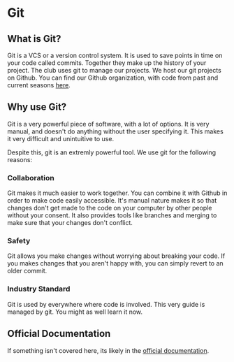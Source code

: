 # Git

## What is Git?

Git is a VCS or a version control system. It is used to save points in time on your code called commits. Together they make up the history of your project. The club uses git to manage our projects. We host our git projects on Github. You can find our Github organization, with code from past and current seasons [here](https://github.com/Area-53-Robotics).

## Why use Git?

Git is a very powerful piece of software, with a lot of options. It is very manual, and doesn't do anything without the user specifying it. This makes it very difficult and unintuitive to use.

Despite this, git is an extremly powerful tool. We use git for the following reasons:


### Collaboration

Git makes it much easier to work together. You can combine it with Github in order to make code easily accessible. It's manual nature makes it so that changes don't get made to the code on your computer by other people without your consent. It also provides tools like branches and merging to make sure that your changes don't conflict.

### Safety

Git allows you make changes without worrying about breaking your code. If you makes changes that you aren't happy with, you can simply revert to an older commit.

### Industry Standard

Git is used by everywhere where code is involved. This very guide is managed by git. You might as well learn it now.


## Official Documentation

If something isn't covered here, its likely in the [official documentation](https://git-scm.com/docs).
